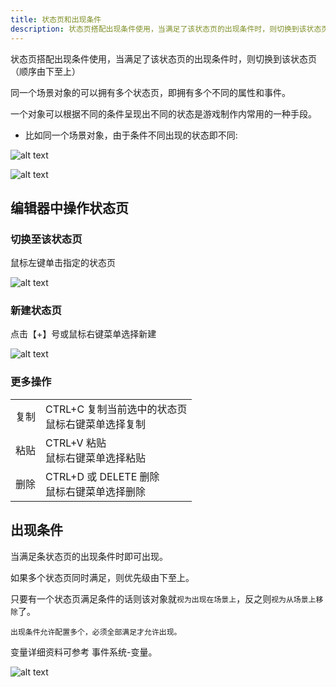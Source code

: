```yaml
---
title: 状态页和出现条件
description: 状态页搭配出现条件使用，当满足了该状态页的出现条件时，则切换到该状态页（顺序由下至上）
---
```


状态页搭配出现条件使用，当满足了该状态页的出现条件时，则切换到该状态页（顺序由下至上）

同一个场景对象的可以拥有多个状态页，即拥有多个不同的属性和事件。

一个对象可以根据不同的条件呈现出不同的状态是游戏制作内常用的一种手段。

- 比如同一个场景对象，由于条件不同出现的状态即不同:

![alt text](https://assbak.gcw.wiki/gcw/image/zh_hans/getting-started/8.sceneobject/7.status/image.png)

![alt text](https://assbak.gcw.wiki/gcw/image/zh_hans/getting-started/8.sceneobject/7.status/image-1.png)

## 编辑器中操作状态页

### 切换至该状态页

鼠标左键单击指定的状态页

![alt text](https://assbak.gcw.wiki/gcw/image/zh_hans/getting-started/8.sceneobject/7.status/image-2.png)

### 新建状态页

点击【+】号或鼠标右键菜单选择新建

![alt text](https://assbak.gcw.wiki/gcw/image/zh_hans/getting-started/8.sceneobject/7.status/image-3.png)

### 更多操作

|      |                                                     |
| ---- | --------------------------------------------------- |
| 复制 | CTRL+C 复制当前选中的状态页<br>鼠标右键菜单选择复制 |
| 粘贴 | CTRL+V 粘贴<br>鼠标右键菜单选择粘贴                 |
| 删除 | CTRL+D 或 DELETE 删除<br>鼠标右键菜单选择删除       |

## 出现条件

当满足条状态页的出现条件时即可出现。

如果多个状态页同时满足，则优先级由下至上。

只要有一个状态页满足条件的话则该对象就`视为出现在场景上`，反之则`视为从场景上移除`了。

`出现条件允许配置多个，必须全部满足才允许出现。`

变量详细资料可参考 事件系统-变量。

![alt text](https://assbak.gcw.wiki/gcw/image/zh_hans/getting-started/8.sceneobject/7.status/image-4.png)
